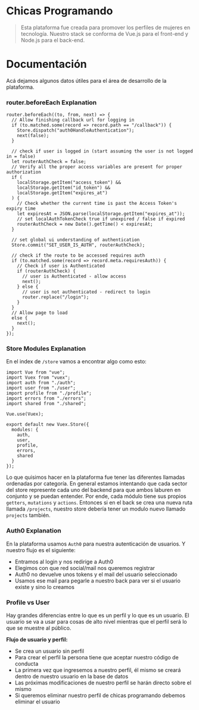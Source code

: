 # Chicas Programando

> Esta plataforma fue creada para promover los perfiles de mujeres en tecnología. Nuestro stack se conforma de Vue.js para el front-end y Node.js para el back-end.

# Documentación
Acá dejamos algunos datos útiles para el área de desarrollo de la plataforma.

### router.beforeEach Explanation

```
router.beforeEach((to, from, next) => {
  // Allow finishing callback url for logging in
  if (to.matched.some(record => record.path == "/callback")) {
    Store.dispatch("auth0HandleAuthentication");
    next(false);
  }

  // check if user is logged in (start assuming the user is not logged in = false)
  let routerAuthCheck = false;
  // Verify all the proper access variables are present for proper authorization
  if (
    localStorage.getItem("access_token") &&
    localStorage.getItem("id_token") &&
    localStorage.getItem("expires_at")
  ) {
    // Check whether the current time is past the Access Token's expiry time
    let expiresAt = JSON.parse(localStorage.getItem("expires_at"));
    // set localAuthTokenCheck true if unexpired / false if expired
    routerAuthCheck = new Date().getTime() < expiresAt;
  }

  // set global ui understanding of authentication
  Store.commit("SET_USER_IS_AUTH", routerAuthCheck);

  // check if the route to be accessed requires auth
  if (to.matched.some(record => record.meta.requiresAuth)) {
    // Check if user is Authenticated
    if (routerAuthCheck) {
      // user is Authenticated - allow access
      next();
    } else {
      // user is not authenticated - redirect to login
      router.replace("/login");
    }
  }
  // Allow page to load
  else {
    next();
  }
});
```

### Store Modules Explanation
En el index de `/store` vamos a encontrar algo como esto:

```
import Vue from "vue";
import Vuex from "vuex";
import auth from "./auth";
import user from "./user";
import profile from "./profile";
import errors from "./errors";
import shared from "./shared";

Vue.use(Vuex);

export default new Vuex.Store({
  modules: {
    auth,
    user,
    profile,
    errors,
    shared
  }
});
```

Lo que quisimos hacer en la plataforma fue tener las diferentes llamadas ordenadas por categoría. En general estamos intentando que cada sector del store represente cada uno del backend para que ambos laburen en conjunto y se puedan entender. Por ende, cada módulo tiene sus propios `getters`, `mutations` y `actions`. Entonces si en el back se crea una nueva ruta llamada `/projects`, nuestro store debería tener un modulo nuevo llamado `projects` también.

### Auth0 Explanation

En la plataforma usamos `Auth0` para nuestra autenticación de usuarios. Y nuestro flujo es el siguiente:

- Entramos al login y nos redirige a Auth0
- Elegimos con que red social/mail nos queremos registrar
- Auth0 no devuelve unos tokens y el mail del usuario seleccionado
- Usamos ese mail para pegarle a nuestro back para ver si el usuario existe y sino lo creamos

### Profile vs User
Hay grandes diferencias entre lo que es un perfil y lo que es un usuario. El usuario se va a usar para cosas de alto nivel mientras que el perfil será lo que se muestre al público. 

**Flujo de usuario y perfil:**
- Se crea un usuario sin perfil
- Para crear el perfil la persona tiene que aceptar nuestro código de conducta
- La primera vez que ingresemos a nuestro perfil, él mismo se creará dentro de nuestro usuario en la base de datos
- Las próximas modificaciones de nuestro perfil se harán directo sobre el mismo
- Si queremos eliminar nuestro perfil de chicas programando debemos eliminar el usuario
